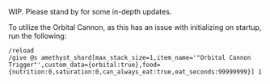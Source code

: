 WIP. Please stand by for some in-depth updates.

To utilize the Orbital Cannon, as this has an issue with initializing on startup, run the following:
```
/reload
/give @s amethyst_shard[max_stack_size=1,item_name='"Orbital Cannon Trigger"',custom_data={orbital:true},food={nutrition:0,saturation:0,can_always_eat:true,eat_seconds:99999999}] 1
```